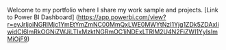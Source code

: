 Welcome to my portfolio where I share my work sample and projects.
[Link to Power BI Dashboard] (https://app.powerbi.com/view?r=eyJrIjoiNGRlMjc1YmEtYmZmNC00MmQxLWE0MWYtNzI1Yjg1ZDk5ZDAxIiwidCI6ImRkOGNiZWJiLTIxMzktNGRmOC1iNDExLTRlM2U4N2FiZWI1YyIsImMiOjF9)
